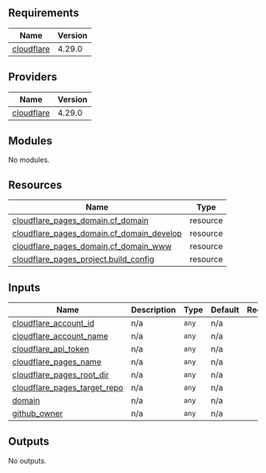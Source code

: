 <!-- BEGIN_TF_DOCS -->
## Requirements

| Name | Version |
|------|---------|
| <a name="requirement_cloudflare"></a> [cloudflare](#requirement\_cloudflare) | 4.29.0 |

## Providers

| Name | Version |
|------|---------|
| <a name="provider_cloudflare"></a> [cloudflare](#provider\_cloudflare) | 4.29.0 |

## Modules

No modules.

## Resources

| Name | Type |
|------|------|
| [cloudflare_pages_domain.cf_domain](https://registry.terraform.io/providers/cloudflare/cloudflare/4.29.0/docs/resources/pages_domain) | resource |
| [cloudflare_pages_domain.cf_domain_develop](https://registry.terraform.io/providers/cloudflare/cloudflare/4.29.0/docs/resources/pages_domain) | resource |
| [cloudflare_pages_domain.cf_domain_www](https://registry.terraform.io/providers/cloudflare/cloudflare/4.29.0/docs/resources/pages_domain) | resource |
| [cloudflare_pages_project.build_config](https://registry.terraform.io/providers/cloudflare/cloudflare/4.29.0/docs/resources/pages_project) | resource |

## Inputs

| Name | Description | Type | Default | Required |
|------|-------------|------|---------|:--------:|
| <a name="input_cloudflare_account_id"></a> [cloudflare\_account\_id](#input\_cloudflare\_account\_id) | n/a | `any` | n/a | yes |
| <a name="input_cloudflare_account_name"></a> [cloudflare\_account\_name](#input\_cloudflare\_account\_name) | n/a | `any` | n/a | yes |
| <a name="input_cloudflare_api_token"></a> [cloudflare\_api\_token](#input\_cloudflare\_api\_token) | n/a | `any` | n/a | yes |
| <a name="input_cloudflare_pages_name"></a> [cloudflare\_pages\_name](#input\_cloudflare\_pages\_name) | n/a | `any` | n/a | yes |
| <a name="input_cloudflare_pages_root_dir"></a> [cloudflare\_pages\_root\_dir](#input\_cloudflare\_pages\_root\_dir) | n/a | `any` | n/a | yes |
| <a name="input_cloudflare_pages_target_repo"></a> [cloudflare\_pages\_target\_repo](#input\_cloudflare\_pages\_target\_repo) | n/a | `any` | n/a | yes |
| <a name="input_domain"></a> [domain](#input\_domain) | n/a | `any` | n/a | yes |
| <a name="input_github_owner"></a> [github\_owner](#input\_github\_owner) | n/a | `any` | n/a | yes |

## Outputs

No outputs.
<!-- END_TF_DOCS -->